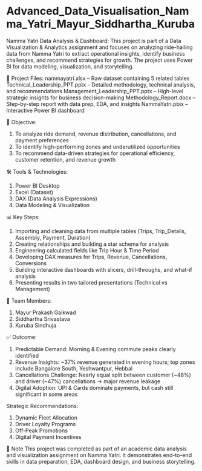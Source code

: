 # Advanced_Data_Visualisation_Namma_Yatri_Mayur_Siddhartha_Kuruba

Namma Yatri Data Analysis & Dashboard:
This project is part of a Data Visualization & Analytics assignment and focuses on analyzing ride-hailing data from Namma Yatri to extract operational insights, identify business challenges, and recommend strategies for growth. The project uses Power BI for data modeling, visualization, and storytelling.

📁 Project Files:
nammayatri.xlsx – Raw dataset containing 5 related tables
Technical_Leadership_PPT.pptx – Detailed methodology, technical analysis, and recommendations
Management_Leadership_PPT.pptx – High-level strategic insights for business decision-making
Methodology_Report.docx – Step-by-step report with data prep, EDA, and insights
NammaYatri.pbix – Interactive Power BI dashboard

🧠 Objective:

1. To analyze ride demand, revenue distribution, cancellations, and payment preferences
2. To identify high-performing zones and underutilized opportunities
3. To recommend data-driven strategies for operational efficiency, customer retention, and revenue growth

🛠 Tools & Technologies:

1. Power BI Desktop
2. Excel (Dataset)
3. DAX (Data Analysis Expressions)
4. Data Modeling & Visualization

📊 Key Steps:
1. Importing and cleaning data from multiple tables (Trips, Trip_Details, Assembly, Payment, Duration)
2. Creating relationships and building a star schema for analysis
3. Engineering calculated fields like Trip Hour & Time Period
4. Developing DAX measures for Trips, Revenue, Cancellations, Conversions
5. Building interactive dashboards with slicers, drill-throughs, and what-if analysis
6. Presenting results in two tailored presentations (Technical vs Management)

👥 Team Members:
1. Mayur Prakash Gaikwad
2. Siddhartha Srivastava
3. Kuruba Sindhuja

✅ Outcome:
1. Predictable Demand: Morning & Evening commute peaks clearly identified
2. Revenue Insights: ~37% revenue generated in evening hours; top zones include Bangalore South, Yeshwantpur, Hebbal
3. Cancellations Challenge: Nearly equal split between customer (~48%) and driver (~47%) cancellations → major revenue leakage
4. Digital Adoption: UPI & Cards dominate payments, but cash still significant in some areas

Strategic Recommendations:
1. Dynamic Fleet Allocation
2. Driver Loyalty Programs
3. Off-Peak Promotions
4. Digital Payment Incentives

📌 Note
This project was completed as part of an academic data analysis and visualization assignment on Namma Yatri. It demonstrates end-to-end skills in data preparation, EDA, dashboard design, and business storytelling.
